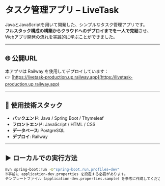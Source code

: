 # タスク管理アプリ – LiveTask

JavaとJavaScriptを用いて開発した、シンプルなタスク管理アプリです。  
**フルスタック構成の構築からクラウドへのデプロイまでを一人で完結**させ、Webアプリ開発の流れを実践的に学ぶことができました。

---

## 🌐 公開URL

本アプリは Railway を使用してデプロイしています：  
👉 [https://livetask-production.up.railway.app](https://livetask-production.up.railway.app)

---

## 🔧 使用技術スタック

- **バックエンド**: Java / Spring Boot / Thymeleaf
- **フロントエンド**: JavaScript / HTML / CSS
- **データベース**: PostgreSQL
- **デプロイ**: Railway

---

## ▶️ ローカルでの実行方法

```bash
mvn spring-boot:run -D"spring-boot.run.profiles=dev"
※事前に application-dev.properties を設定する必要があります。
テンプレートファイル（application-dev.properties.sample）を参考に作成してください。

